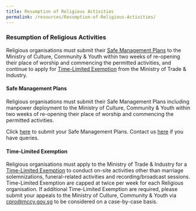 ```yaml
---
title: Resumption of Religious Activities
permalink: /resources/Resumption-of-Religious-Activities/
---
```


### Resumption of Religious Activities
Religious organisations must submit their [Safe Management Plans](#safe-management-plans) to the Ministry of Culture, Community & Youth within two weeks of re-opening their place of worship and commencing the permitted activities, and continue to apply for [Time-Limited Exemption](#time-limited-exemption) from the Ministry of Trade & Industry. 

#### Safe Management Plans

Religious organisations must submit their Safe Management Plans including manpower deployment to the Ministry of Culture, Community & Youth within two weeks of re-opening their place of worship and commencing the permitted activities. 

Click [here](https://form.gov.sg/5ecb2fc6acd2650011501e5b) to submit your Safe Management Plans. Contact us [here](https://form.gov.sg/#!/5ea676523f72e70011cff5f1) if you have queries.

#### Time-Limited Exemption

Religious organisations must apply to the Ministry of Trade & Industry for a [Time-Limited Exemption](https://covid.gobusiness.gov.sg) to conduct on-site activities other than marriage solemnizations, funeral-related activities and recording/broadcast sessions. Time-Limited Exemption are capped at twice per week for each Religious organisation. If additional Time-Limited Exemption are required, please submit your appeals to the Ministry of Culture, Community & Youth via [cpro@mccy.gov.sg](mailto:cpro@mccy.gov.sg) to be considered on a case-by-case basis.  
